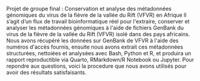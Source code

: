 Projet de groupe final : Conservation et analyse des métadonnées génomiques du virus de la fièvre de la vallée du Rift (VFVR) en Afrique
Il s’agit d’un flux de travail bioinformatique réel pour l'extraire, conserver et analyser les métadonnées génomiques à l'aide de fichiers GenBank du virus de la fièvre de la vallée du Rift (VFVR) isolé dans des pays africains. Nous avons récupéré les données sur GenBank de VFVR à l'aide des numéros d'accès fournis, ensuite nous avons extrait ces métadonnées structurées, nettoiées et analysées avec Bash, Python et R, et produira un rapport reproductible via Quarto, RMarkdown/R Notebook ou Jupyter.
Pour repondre aux questions, voici la procedure que nous avons utilisés pour avoir des résultats satisfaisants. 
